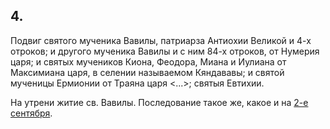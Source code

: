 
## 4.

Подвиг святого мученика Вавилы, патриарза Антиохии Великой и 4-х отроков;
и другого мученика Вавилы и с ним 84-х отроков, от Нумерия царя;
и святых мучеников Киона, Феодора, Миана и Иулиана от Максимиана царя, в селении называемом Кяндававы;
и святой мученицы Ермионии от Траяна царя <...>;
святыя Евтихии. 

На утрени житие св. Вавилы. Последование такое же, какое и на [2-е сентября](02_GMT.ru.md).
